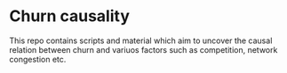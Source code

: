 # Churn causality  
This repo contains scripts and material which aim to uncover the causal relation between churn and variuos factors such as competition, network congestion etc.